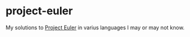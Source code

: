 # project-euler
My solutions to [Project Euler](https://projecteuler.net/) in varius languages I may or may not know.